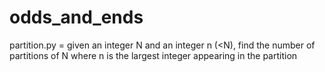 # odds_and_ends

partition.py = given an integer N and an integer n (<N), find the number of partitions of N where n is the largest integer appearing in the partition

